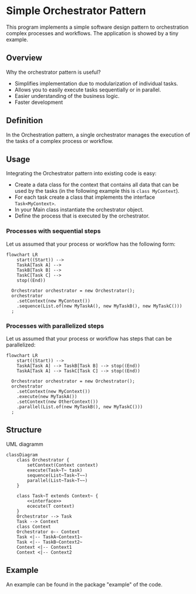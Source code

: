 # Simple Orchestrator Pattern
This program implements a simple software design pattern to orchestration complex
processes and workflows. The application is showed by a tiny example.

## Overview
Why the orchestrator pattern is useful?
- Simplifies implementation due to modularization of individual tasks. 
- Allows you to easily execute tasks sequentially or in parallel.
- Easier understanding of the business logic.
- Faster development

## Definition
In the Orchestration pattern, a single orchestrator manages the execution
of the tasks of a complex process or workflow.

## Usage
Integrating the Orchestrator pattern into existing code is easy:
- Create a data class for the context that contains all data that can be used by the tasks (in the following example this is `class MyContext`).
- For each task create a class that implements the interface `Task<MyContext>`.
- In your Main class instantiate the orchestrator object.
- Define the process that is executed by the orchestrator.

### Processes with sequential steps
Let us assumed that your process or workflow has the following form:

```mermaid
flowchart LR
    start((Start)) -->
    TaskA[Task A] --> 
    TaskB[Task B] -->
    TaskC[Task C] -->
    stop((End))
```

```
  Orchestrator orchestrator = new Orchestrator();
  orchestrator
    .setContext(new MyContext())
    .sequence(List.of(new MyTaskA(), new MyTaskB(), new MyTaskC()))
  ;
```

### Processes with parallelized steps
Let us assumed that your process or workflow has steps that can be parallelized:

```mermaid
flowchart LR
    start((Start)) -->
    TaskA[Task A] --> TaskB[Task B] --> stop((End))
    TaskA[Task A] --> TaskC[Task C] --> stop((End))
```

```
  Orchestrator orchestrator = new Orchestrator();
  orchestrator
    .setContext(new MyContext())
    .execute(new MyTaskA())
    .setContext(new OtherContext())
    .parallel(List.of(new MyTaskB(), new MyTaskC()))
  ;
```


## Structure
UML diagramm

```mermaid
classDiagram
    class Orchestrator {
        setContext(Context context)
        execute(Task~T~ task)
        sequence(List~Task~T~~)
        parallel(List~Task~T~~)
    } 
    
    class Task~T extends Context~ {
        <<interface>>
        ececute(T context)
    }
    Orchestrator --> Task
    Task --> Context
    class Context
    Orchestrator o-- Context
    Task <|-- TaskA~Context1~
    Task <|-- TaskB~Context2~
    Context <|-- Context1
    Context <|-- Context2
```

## Example
An example can be found in the package "example" of the code.